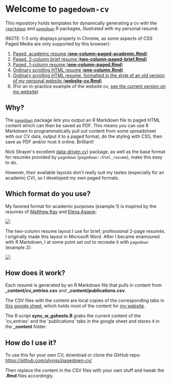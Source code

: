 # Welcome to `pagedown-cv`
This repository holds templates for dynamically generating a cv with the [`rmarkdown`](https://rmarkdown.rstudio.com) and [`pagedown`](https://github.com/rstudio/pagedown) R packages, illustrated with my personal resumé.

(NOTE: 1-3 only displays properly in Chrome, as some aspects of CSS Paged Media are only supported by this browser):

1. [Paged, academic resume (**one-column-paged-academic.Rmd**)](https://ulyngs.github.io/pagedown-cv/one-column-paged-academic.html)
1. [Paged, 2-column brief resume (**two-column-paged-brief.Rmd**)](https://ulyngs.github.io/pagedown-cv/two-column-paged-brief.html)
1. [Paged, 1-column resume (**one-column-paged.Rmd**)](https://ulyngs.github.io/pagedown-cv/one-column-paged.html)
1. [Ordinary scrolling HTML resume (**one-column.Rmd**)](https://ulyngs.github.io/pagedown-cv/one-column.html)
1. [Ordinary scrolling HTML resume, formatted in the style of an old version of my personal website (**website-cv.Rmd**)](https://ulyngs.github.io/pagedown-cv/website-cv.html)
1. (For an in-practice example of the website cv, [see the current version on my website](https://ulriklyngs.com/cv/))

## Why?
The [`pagedown`](https://github.com/rstudio/pagedown) package lets you output an R Markdown file to paged HTML content which can then be saved as PDF.
This means you can use R Markdown to programmatically pull out content from some spreadsheet with our CV data, output it to a paged format, do the styling with CSS, then save as PDF and/or host it online. Brilliant!

Nick Strayer's excellent [data-driven cv](http://nickstrayer.me/datadrivencv/)) package, as well as the base format for resumés provided by `pagedown` (`pagedown::html_resume`), make this easy to do.

However, their available layouts don't really suit my tastes (especially for an academic CV), so I developed my own paged formats.

## Which format do you use?
My favored format for academic purposes (example 1) is inspired by the resumés of [Matthew Kay](http://www.mjskay.com/) and [Elena Agapie](https://eagapie.com/pubs/cv.pdf):

<a href="https://ulriklyngs.com/pdfs/2021_jan_academic_cv.pdf"><img src="examples/cur_cv_pg1.jpg"></a>

The two-column resume layout I use for brief, professional 2-page resumés. I originally made this layout in Microsoft Word. 
After I became enamoured with R Markdown, I at some point set out to recreate it with `pagedown` (example 2):

<a href="https://ulyngs.github.io/pagedown-cv/two-column-paged-brief.html"><img src="examples/page1_new.png"></a>


## How does it work?
Each resumé is generated by an R Markdown file that pulls in content from **\_content/cv_entries.csv** and **\_content/publications.csv**.

The CSV files with the content are local copies of the corresponding tabs in [this google sheet](https://docs.google.com/spreadsheets/d/1ta71CAGkcLqm-W1UdVRA_JJSddWV2TsrRZsCnQlmOis/edit?usp=sharing), which holds most of the content for [my website](https://ulriklyngs.com/).

The R script **sync_w_gsheets.R** grabs the current content of the 'cv_entries' and the 'publications' tabs in the google sheet and stores it in the **\_content** folder.


## How do I use it?
To use this for your own CV, download or clone the GitHub repo: https://github.com/ulyngs/pagedown-cv/ 

Then replace the content in the CSV files with your own stuff and tweak the **.Rmd** files accordingly.
